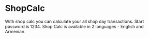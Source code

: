 # ShopCalc
With shop calc you can calculate your all shop day transactions.
Start password is 1234.
Shop Calc is available in 2 languages - English and Armenian.
